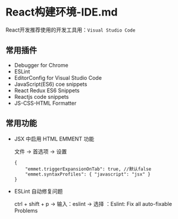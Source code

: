 # React构建环境-IDE.md
React开发推荐使用的开发工具用：`Visual Studio Code`

## 常用插件
- Debugger for Chrome
- ESLint
- EditorConfig for Visual Studio Code
- JavaScript(ES6) coe snippets
- React Redux ES6 Snippets
- Reactjs code snippets
- JS-CSS-HTML Formatter


## 常用功能
- JSX 中启用 HTML EMMENT 功能

    文件 -> 首选项 -> 设置
    ```
    {
        "emmet.triggerExpansionOnTab": true, //默认false
        "emmet.syntaxProfiles": { "javascript": "jsx" }
    }
    ```

- ESLint 自动修复问题

    ctrl + shift + p -> 输入：eslint -> 选择 ：Eslint: Fix all auto-fixable Problems